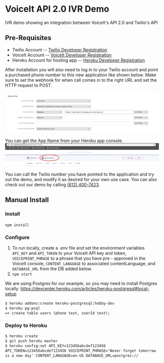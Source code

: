 # VoiceIt API 2.0 IVR Demo
IVR demo showing an integration between VoiceIt's API 2.0 and Twilio's API

## Pre-Requisites

- Twilio Account -- [Twilio Developer Registration](https://www.twilio.com/try-twilio)
- VoiceIt Account -- [VoiceIt Developer Registration](https://voiceit.io/signup)
- Heroku Account for hosting app -- [Heroku Developer Registration](https://signup.heroku.com)


After installation you will also need to log in to your Twilio account and point a purchased phone number to this new application like shown below. Make sure to set the webhook for when call comes in to the right URL and set the HTTP request to POST.

![twilioconsole](./twilio.png)

You can get the App Name from your Heroku app console.
![herokuconsole](./herokuapp.png)

You can call the Twilio number you have pointed to the application and try out the demo, and modify it as desired for your own use case. You can also check out our demo by calling <a href="tel:1-612-400-7423">(612) 400-7423</a>.

## Manual Install

### Install
`npm install`

### Configure

1. To run locally, create a .env file and set the environment variables `API_KEY` and `API_TOKEN` to your VoiceIt API key and token, `VOICEPRINT_PHRASE` to a phrase that you have pre - approved in the VoiceIt console, `CONTENT_LANGUAGE` to associated contentLanguage, and `DATABASE_URL` from the DB added below.
2. `npm start`

We are using Postgres for our example, so you may need to install Postgres locally: https://devcenter.heroku.com/articles/heroku-postgresql#local-setup

    $ heroku addons:create heroku-postgresql:hobby-dev
    $ heroku pg:psql
    => create table users (phone text, userId text);


### Deploy to Heroku

    $ heroku create
    $ git push heroku master
    $ heroku config:set API_KEY=123456abcdef123456 API_TOKEN=123456abcdef123456 VOICEPRINT_PHRASE='Never forget tomorrow is a new day' CONTENT_LANGUAGE=en-US DATABASE_URL=postgres://
